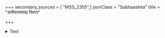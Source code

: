 +++
secondary_sources = [ "MSS_2355",]
jsonClass = "Subhaashita"
title = "अभीष्टमासाद्य चिराय"

+++

<details><summary>Text</summary>

अभीष्टमासाद्य चिराय काले समुद्धृताशं कमनी चकाशे।  
योषिन्मनोजन्मसुखोदयेषु समुद्धृताशङ्कमनीचकाशे॥
</details>
